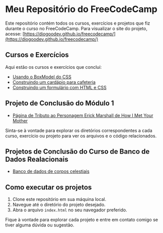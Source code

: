 # Meu Repositório do FreeCodeCamp

Este repositório contém todos os cursos, exercícios e projetos que fiz durante o curso no FreeCodeCamp.
Para visualizar o site do projeto, acesse: [https://diogoodev.github.io/freecodecamp/](https://diogoodev.github.io/freecodecamp/)

## Cursos e Exercícios

Aqui estão os cursos e exercícios que concluí:

- [Usando o BoxModel do CSS](BoxModelExemplo/index.html)
- [Construindo um cardápio para cafeteria](CafeMenu/index.html)
- [Construindo um formulário com HTML e CSS](Formulario/index.html)

## Projeto de Conclusão do Módulo 1

- [Página de Tributo ao Personagem Erick Marshall de How I Met Your Mother](https://diogoodev.github.io/tributepage/)

Sinta-se à vontade para explorar os diretórios correspondentes a cada curso, exercício ou projeto para ver os arquivos e o código relacionados.

## Projetos de Conclusão do Curso de Banco de Dados Realacionais

- [Banco de dados de corpos celestiais](https://github.com/diogoodev/freecodecamp/tree/main/bancos-de-dados-relacionais)

## Como executar os projetos

1. Clone este repositório em sua máquina local.
2. Navegue até o diretório do projeto desejado.
3. Abra o arquivo `index.html` no seu navegador preferido.

Fique à vontade para explorar cada projeto e entre em contato comigo se tiver alguma dúvida ou sugestão.



